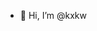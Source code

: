 - 👋 Hi, I’m @kxkw

<!---
kxkw/kxkw is a ✨ special ✨ repository because its `README.md` (this file) appears on your GitHub profile.
You can click the Preview link to take a look at your changes.
--->
